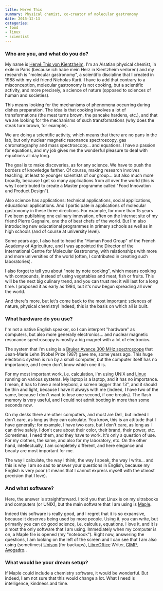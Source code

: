 ```yaml
---
title: Hervé This
summary: Physical chemist, co-creator of molecular gastronomy
date: 2015-12-13
categories:
- food
- linux
- scientist
---
```


### Who are you, and what do you do?

My name is [Hervé This von Kientzheim](https://en.wikipedia.org/wiki/Hervé_This "Hervé's Wikipedia entry."). I'm an Alsatian physical chemist, in exile in Paris (because ich habe mein Herz in Kientzheim verloren) and my research is "molecular gastronomy", a scientific discipline that I created in 1988 with my old friend Nicholas Kurti. I have to add that contrary to a misconception, molecular gastronomy is not cooking, but a scientific activity, and more precisely, a science of nature (opposed to sciences of human and societies).

This means looking for the mechanisms of phenomena occurring during dishes preparation. The idea is that cooking involves a lot of transformations (the meat turns brown, the pancake hardens, etc.), and that we are looking for the mechanisms of such transformations (why does the steak turn brown, for example).

We are doing a scientific activity, which means that there are no pans in the lab, but only nuclear magnetic resonance spectroscopy, gas chromatography and mass spectroscopy... and equations. I have a passion for equations, and my job gives me the wonderful pleasure to deal with equations all day long.

The goal is to make discoveries, as for any science. We have to push the borders of knowledge farther. Of course, making research involves teaching, at least to younger scientists of our group... but also much more broadly, because I get so many applications from all over the world (this is why I contributed to create a Master programme called "Food Innovation and Product Design").

Also science has applications: technical applications, social applications, educational applications. And I participate in applications of molecular gastronomy in these three directions. For example, for more than 15 years I've been publishing one culinary innovation, often on the Internet site of my friend Pierre Gagnaire, one the of best chefs of the world. But I'm also introducing new educational programmes in primary schools as well as in high schools (and of course at university level).

Some years ago, I also had to head the "Human Food Group" of the French Academy of Agriculture, and I was appointed the Director of the International Centre for Molecular Gastronomy, with relationships with more and more universities of the world (often, I contributed in creating such laboratories).

I also forgot to tell you about "note by note cooking", which means cooking with compounds, instead of using vegetables and meat, fish or fruits. This will be the next big culinary trend, and you can trust me: it will last for a long time. I proposed it as early as 1994, but it's now begun spreading all over the world.

And there's more, but let's come back to the most important: sciences of nature, physical chemistry! Indeed, this is the basis on which all is built.

### What hardware do you use?

I'm not a native English speaker, so I can interpret "hardware" as computers, but also more generally electronics... and nuclear magnetic resonance spectroscopy is mostly a big magnet with a lot of electronics.

The system that I'm using is a [Bruker Avance 300 MHz spectroscope][avance-300] that Jean-Marie Lehn (Nobel Prize 1987) gave me, some years ago. This huge electronic system is run by a small computer, but the computer itself has no importance, and I even don't know which one it is.

For my most important work, i.e. calculation, I'm using UNIX and [Linux][] running on various systems. My laptop is a laptop, and it has no importance. I mean, it has to have a real keybord, a screen bigger than 13", and it should be thin and light, because I have it always with me (indeed, I have two of the same, because I don't want to lose one second, if one breaks). The flash memory is very useful, and I could not admit booting in more than some seconds now.

On my desks there are other computers, and most are Dell, but indeed I don't care, as long as they can calculate. You know, this is an attitude that I have generally: for example, I have two cars, but I don't care, as long as I can drive safely. I don't care about their color, their brand, their power, etc. Sometimes, I need them, and they have to work. It's only a question of use. For my clothes, the same, and also for my laboratory, etc. On the other hand, intellectually, I am completely different, and here elegance and beauty are most important for me.

The way I calculate, the way I think, the way I speak, the way I write... and this is why I am so sad to answer your questions in English, because my English is very poor (it means that I cannot express myself with the utmost precision that I love).

### And what software?

Here, the answer is straightforward. I told you that Linux is on my ultrabooks and computers (or UNIX), but the main software that I am using is [Maple][].

Indeed this software is really good, and I regret that it is so expansive, because it deserves being used by more people. Using it, you can write, but primarily you can do good science, i.e. calculus, equations. I love it, and it is almost the only software that I am using. Immediately when my computer is on, a Maple file is opened (my "notebook"). Right now, answering the questions, I am looking on the left of the screen and I can see that I am also using (sometimes) [Unison][] (for backups), [LibreOffice][] Writer, [GIMP][], [Avogadro][]..

### What would be your dream setup?

If Maple could include a chemistry software, it would be wonderful. But indeed, I am not sure that this would change a lot. What I need is intelligence, kindness and time.

[avance-300]: http://www.biosurplus.com/store/models/15489-bruker-avance-300/ "A nuclear magnetic resonance spectrometer."
[avogadro]: http://avogadro.cc/wiki/Main_Page "A molecule visualiser and editor."
[gimp]: https://www.gimp.org/ "An open-source image editor."
[libreoffice]: https://www.libreoffice.org/ "A free, open-source productivity suit."
[linux]: https://www.linux.org/ "A free, open-source Unix-like operating system."
[maple]: https://www.maplesoft.com/products/maple/ "Mathemetical software."
[unison]: http://www.cis.upenn.edu/~bcpierce/unison/ "A file syncing tool."
